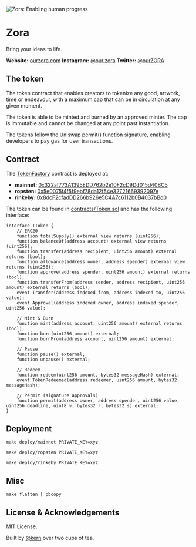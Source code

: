 ![Zora: Enabling human progress](https://repository-images.githubusercontent.com/235217500/00adc180-9377-11ea-9ce9-f5e962b78075)

# Zora

Bring your ideas to life.

**Website:** [ourzora.com](ourzora.com)
**Instagram:** [@our.zora](instagram.com/our.zora)
**Twitter:** [@ourZORA](twitter.com/ourZORA)

## The token

The token contract that enables creators to tokenize any good, artwork, time or endeavour, with a maximum cap that can be in circulation at any given moment.

The token is able to be minted and burned by an approved minter. The cap is immutable and cannot be changed at any point past instantiation. 

The tokens follow the Uniswap permit() function signature, enabling developers to pay gas for user transactions.

## Contract

The [TokenFactory](contracts/TokenFactory.sol) contract is deployed at:

* **mainnet:** [0x322af773A1395EDD762b2e10F2cD9Dd015d40BC5](https://etherscan.io/address/0x322af773a1395edd762b2e10f2cd9dd015d40bc5#writeContract)
* **ropsten:** [0x5e0075f4f5f9ebf78da12f54e32721669392097e](https://ropsten.etherscan.io/address/0x5e0075f4f5f9ebf78da12f54e32721669392097e#writeContract)
* **rinkeby:** [0x8dcF2cfadDD266b926e5C4A7c6112b0B4037bBd0](https://rinkeby.etherscan.io/address/0x8dcf2cfaddd266b926e5c4a7c6112b0b4037bbd0#writeContract)


The token can be found in [contracts/Token.sol](contracts/Token.sol) and has the following interface:

```solidity
interface IToken {
    // ERC20
    function totalSupply() external view returns (uint256);
    function balanceOf(address account) external view returns (uint256);
    function transfer(address recipient, uint256 amount) external returns (bool);
    function allowance(address owner, address spender) external view returns (uint256);
    function approve(address spender, uint256 amount) external returns (bool);
    function transferFrom(address sender, address recipient, uint256 amount) external returns (bool);
    event Transfer(address indexed from, address indexed to, uint256 value);
    event Approval(address indexed owner, address indexed spender, uint256 value);

    // Mint & Burn
    function mint(address account, uint256 amount) external returns (bool);
    function burn(uint256 amount) external;
    function burnFrom(address account, uint256 amount) external;

    // Pause
    function pause() external;
    function unpause() external;

    // Redeem
    function redeem(uint256 amount, bytes32 messageHash) external;
    event TokenRedeemed(address redeemer, uint256 amount, bytes32 messageHash);

    // Permit (signature approvals)
    function permit(address owner, address spender, uint256 value, uint256 deadline, uint8 v, bytes32 r, bytes32 s) external;
}
```

## Deployment

```
make deploy/mainnet PRIVATE_KEY=xyz

make deploy/ropsten PRIVATE_KEY=xyz

make deploy/rinkeby PRIVATE_KEY=xyz

```

## Misc

```
make flatten | pbcopy
```


## License & Acknowledgements

MIT License.

Built by [@kern](https://github.com/kern) over two cups of tea.
